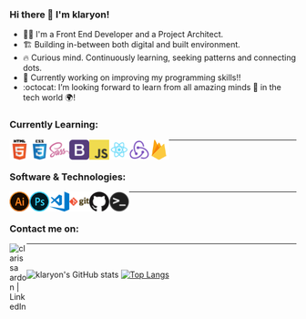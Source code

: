 ### Hi there 👋 I'm klaryon! 

- 👩‍💻 I'm a Front End Developer and a Project Architect. 
- 🏗️ Building in-between both digital and built environment.
- 🔥 Curious mind. Continuously learning, seeking patterns and connecting dots.
- 🔭 Currently working on improving my programming skills!! 
- :octocat: I’m looking forward to learn from all amazing minds 🧠 in the tech world 🌍!

### Currently Learning:
<img align="left" alt="HTML5" width="35px" src="https://raw.githubusercontent.com/github/explore/80688e429a7d4ef2fca1e82350fe8e3517d3494d/topics/html/html.png" />
<img align="left" alt="CSS3" width="35px" src="https://raw.githubusercontent.com/github/explore/80688e429a7d4ef2fca1e82350fe8e3517d3494d/topics/css/css.png" /> 
<img align="left" alt="Sass" width="35px" src="https://raw.githubusercontent.com/github/explore/80688e429a7d4ef2fca1e82350fe8e3517d3494d/topics/sass/sass.png" />
<img align="left" alt="Bootstrap" width="35px" src="https://raw.githubusercontent.com/github/explore/80688e429a7d4ef2fca1e82350fe8e3517d3494d/topics/bootstrap/bootstrap.png" />
<img align="left" alt="JavaScript" width="35px" src="https://raw.githubusercontent.com/github/explore/80688e429a7d4ef2fca1e82350fe8e3517d3494d/topics/javascript/javascript.png" />
<img align="left" alt="React" width="35px" src="https://raw.githubusercontent.com/github/explore/80688e429a7d4ef2fca1e82350fe8e3517d3494d/topics/react/react.png" />
<img align="left" alt="Redux" width="35px" src="https://raw.githubusercontent.com/github/explore/80688e429a7d4ef2fca1e82350fe8e3517d3494d/topics/redux/redux.png" />
<img align="left" alt="Google Firebase" width="35px" src="https://raw.githubusercontent.com/marcboreu/marcboreu/main/googleFirebase.png" />

---
<br>

### Software & Technologies:
<img align="left" alt="Adobe Illustrator" width="35px" src="https://raw.githubusercontent.com/marcboreu/marcboreu/main/AdobeIlustrator.png" />
<img align="left" alt="Adobe Photoshop" width="35px" src="https://raw.githubusercontent.com/marcboreu/marcboreu/main/AdobePhotoshop.png" />
<img align="left" alt="Visual Studio Code" width="35px" src="https://raw.githubusercontent.com/marcboreu/marcboreu/main/1200px-Visual_Studio_Code_1.18_icon.svg.png" />
<img align="left" alt="Git" width="35px" src="https://raw.githubusercontent.com/github/explore/80688e429a7d4ef2fca1e82350fe8e3517d3494d/topics/git/git.png" />
<img align="left" alt="GitHub" width="35px" src="https://raw.githubusercontent.com/github/explore/78df643247d429f6cc873026c0622819ad797942/topics/github/github.png" />
<img align="left" alt="Terminal" width="35px" src="https://raw.githubusercontent.com/github/explore/80688e429a7d4ef2fca1e82350fe8e3517d3494d/topics/terminal/terminal.png" />

---
<br>

### Contact me on:
[<img align="left" alt="clarissa ardon | LinkedIn" width="30px" src="https://cdn.jsdelivr.net/npm/simple-icons@v3/icons/linkedin.svg" />][linkedin]

[linkedin]: https://www.linkedin.com/in/clarissaardon/

---
<br>

![klaryon's GitHub stats](https://github-readme-stats.vercel.app/api?username=klaryon&show_icons=true&theme=default)
[![Top Langs](https://github-readme-stats.vercel.app/api/top-langs/?username=klaryon&layout=compact)](https://github.com/klaryon/github-readme-stats)
